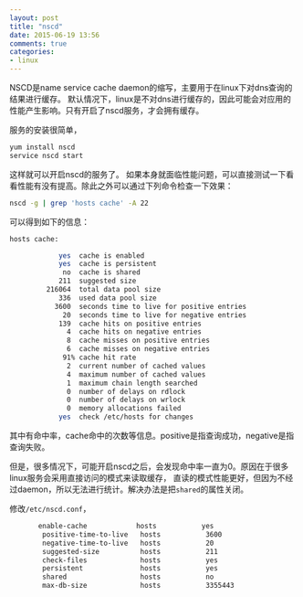 ```yaml
---
layout: post
title: "nscd"
date: 2015-06-19 13:56
comments: true
categories: 
- linux
---
```


NSCD是name service cache daemon的缩写，主要用于在linux下对dns查询的结果进行缓存。
默认情况下，linux是不对dns进行缓存的，因此可能会对应用的性能产生影响。只有开启了nscd服务，才会拥有缓存。

服务的安装很简单，

```sh
yum install nscd
service nscd start
```

这样就可以开启nscd的服务了。
如果本身就面临性能问题，可以直接测试一下看看性能有没有提高。除此之外可以通过下列命令检查一下效果：

```sh
nscd -g | grep 'hosts cache' -A 22
```

可以得到如下的信息：

```sh
hosts cache:

            yes  cache is enabled
            yes  cache is persistent
             no  cache is shared
            211  suggested size
         216064  total data pool size
            336  used data pool size
           3600  seconds time to live for positive entries
             20  seconds time to live for negative entries
            139  cache hits on positive entries
              4  cache hits on negative entries
              8  cache misses on positive entries
              6  cache misses on negative entries
             91% cache hit rate
              2  current number of cached values
              4  maximum number of cached values
              1  maximum chain length searched
              0  number of delays on rdlock
              0  number of delays on wrlock
              0  memory allocations failed
            yes  check /etc/hosts for changes
```
其中有命中率，cache命中的次数等信息。positive是指查询成功，negative是指查询失败。

但是，很多情况下，可能开启nscd之后，会发现命中率一直为0。原因在于很多linux服务会采用直接访问的模式来读取缓存，
直读的模式性能更好，但因为不经过daemon，所以无法进行统计。解决办法是把`shared`的属性关闭。

修改`/etc/nscd.conf`，

```sh
       enable-cache            hosts           yes
        positive-time-to-live   hosts           3600
        negative-time-to-live   hosts           20
        suggested-size          hosts           211
        check-files             hosts           yes
        persistent              hosts           yes
        shared                  hosts           no
        max-db-size             hosts           3355443
```
